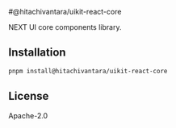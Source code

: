 #@hitachivantara/uikit-react-core

NEXT UI core components library.

## Installation

```bash
pnpm install@hitachivantara/uikit-react-core
```

## License

Apache-2.0
